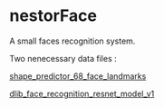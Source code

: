 # nestorFace
A small faces recognition system.

Two nenecessary data files :

[shape_predictor_68_face_landmarks](http://dlib.net/files/shape_predictor_68_face_landmarks.dat.bz2)

[dlib_face_recognition_resnet_model_v1](http://dlib.net/files/dlib_face_recognition_resnet_model_v1.dat.bz2)

